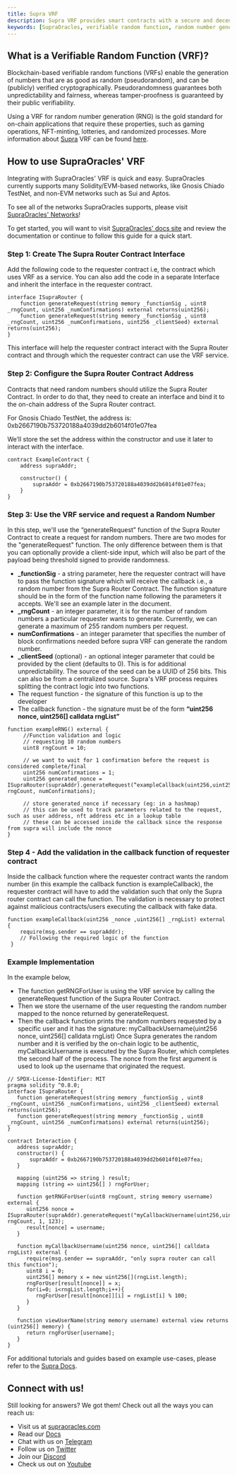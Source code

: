 ```yaml
---
title: Supra VRF
description: Supra VRF provides smart contracts with a secure and decentralized source of randomness that is unbiasable, unpredictable, and publicly verifiable. 
keywords: [SupraOracles, verifiable random function, random number generation]
---
```


## What is a Verifiable Random Function (VRF)?

Blockchain-based verifiable random functions (VRFs) enable the generation of numbers that are as good as random (pseudorandom), and can be (publicly) verified cryptographically. Pseudorandomness guarantees both unpredictability and fairness, whereas tamper-proofness is guaranteed by their public verifiability.

Using a VRF for random number generation (RNG) is the gold standard for on-chain applications that require these properties, such as gaming operations, NFT-minting, lotteries, and randomized processes. More information about [Supra](https://supraoracles.com/) VRF can be found [here](https://supraoracles.com/docs/vrf1).


## How to use SupraOracles' VRF

Integrating with SupraOracles' VRF is quick and easy. SupraOracles currently supports many Solidity/EVM-based networks, like Gnosis Chiado TestNet, and non-EVM networks such as Sui and Aptos.

To see all of the networks SupraOracles supports, please visit   [SupraOracles' Networks](https://supraoracles.com/docs/vrf1/network-addresses)!

To get started, you will want to visit   [SupraOracles' docs site](https://supraoracles.com/docs/vrf1) and review the documentation or continue to follow this guide for a quick start.


### Step 1: Create The Supra Router Contract Interface

Add the following code to the requester contract i.e, the contract which uses VRF as a service. You can also add the code in a separate Interface and inherit the interface in the requester contract.

<Tabs>
  <TabItem value="solidity" label="Solidity" default>

```solidity
interface ISupraRouter { 
    function generateRequest(string memory _functionSig , uint8 _rngCount, uint256 _numConfirmations) external returns(uint256); 
    function generateRequest(string memory _functionSig , uint8 _rngCount, uint256 _numConfirmations, uint256 _clientSeed) external returns(uint256); 
}
```

  </TabItem>
</Tabs>

This interface will help the requester contract interact with the Supra Router contract and through which the requester contract can use the VRF service.


### Step 2: Configure the Supra Router Contract Address

Contracts that need random numbers should utilize the Supra Router Contract. In order to do that, they need to create an interface and bind it to the on-chain address of the Supra Router contract.

For Gnosis Chiado TestNet, the address is: 0xb2667190b753720188a4039dd2b6014f01e07fea

We’ll store the set the address within the constructor and use it later to interact with the interface.


<Tabs>
  <TabItem value="solidity" label="Solidity" default>

```solidity
contract ExampleContract {
    address supraAddr;

    constructor() {
        supraAddr = 0xb2667190b753720188a4039dd2b6014f01e07fea;
    }
}
```

  </TabItem>
</Tabs>

### Step 3: Use the VRF service and request a Random Number

In this step, we'll use the “generateRequest” function of the Supra Router Contract to create a request for random numbers. There are two modes for the "generateRequest" function. The only difference between them is that you can optionally provide a client-side input, which will also be part of the payload being threshold signed to provide randomness.
* **_functionSig** - a string parameter, here the requester contract will have to pass the function signature which will receive the callback i.e., a random number from the Supra Router Contract. The function signature should be in the form of the function name following the parameters it accepts. We'll see an example later in the document.
* **_rngCount** - an integer parameter, it is for the number of random numbers a particular requester wants to generate. Currently, we can generate a maximum of 255 random numbers per request.
* **numConfirmations** - an integer parameter that specifies the number of block confirmations needed before supra VRF can generate the random number.
* **_clientSeed** (optional) - an optional integer parameter that could be provided by the client (defaults to 0). This is for additional unpredictability. The source of the seed can be a UUID of 256 bits. This can also be from a centralized source.
Supra's VRF process requires splitting the contract logic into two functions.
* The request function - the signature of this function is up to the developer
* The callback function - the signature must be of the form **“uint256 nonce, uint256[] calldata rngList”**

<Tabs>
  <TabItem value="solidity" label="Solidity" default>

```solidity
function exampleRNG() external {  
     //Function validation and logic
     // requesting 10 random numbers
     uint8 rngCount = 10; 

     // we want to wait for 1 confirmation before the request is considered complete/final
     uint256 numConfirmations = 1; 
     uint256 generated_nonce = ISupraRouter(supraAddr).generateRequest(“exampleCallback(uint256,uint256[])”, rngCount, numConfirmations);

     // store generated_nonce if necessary (eg: in a hashmap)
     // this can be used to track parameters related to the request, such as user address, nft address etc in a lookup table
     // these can be accessed inside the callback since the response from supra will include the nonce
}
```

  </TabItem>
</Tabs>

### Step 4 - Add the validation in the callback function of requester contract

Inside the callback function where the requester contract wants the random number (in this example the callback function is exampleCallback), the requester contract will have to add the validation such that only the Supra router contract can call the function. The validation is necessary to protect against malicious contracts/users executing the callback with fake data.

<Tabs>
  <TabItem value="solidity" label="Solidity" default>

```solidity
function exampleCallback(uint256 _nonce ,uint256[] _rngList) external {
    require(msg.sender == supraAddr);
    // Following the required logic of the function
 }
 ```

   </TabItem>
</Tabs>

### Example Implementation

In the example below,
* The function getRNGForUser is using the VRF service by calling the generateRequest function of the Supra Router Contract.
* Then we store the username of the user requesting the random number mapped to the nonce returned by generateRequest.
* Then the callback function prints the random numbers requested by a specific user and it has the signature: myCallbackUsername(uint256 nonce, uint256[] calldata rngList)
Once Supra generates the random number and it is verified by the on-chain logic to be authentic, myCallbackUsername is executed by the Supra Router, which completes the second half of the process. The nonce from the first argument is used to look up the username that originated the request.

<Tabs>
  <TabItem value="solidity" label="Solidity" default>

```
// SPDX-License-Identifier: MIT
pragma solidity ^0.8.0;
interface ISupraRouter {
   function generateRequest(string memory _functionSig , uint8 _rngCount, uint256 _numConfirmations, uint256 _clientSeed) external returns(uint256);
   function generateRequest(string memory _functionSig , uint8 _rngCount, uint256 _numConfirmations) external returns(uint256);
}

contract Interaction {
   address supraAddr;
   constructor() {
       supraAddr = 0xb2667190b753720188a4039dd2b6014f01e07fea;
   }

   mapping (uint256 => string ) result;
   mapping (string => uint256[] ) rngForUser;

   function getRNGForUser(uint8 rngCount, string memory username) external {
      uint256 nonce =  ISupraRouter(supraAddr).generateRequest("myCallbackUsername(uint256,uint256[])", rngCount, 1, 123);
      result[nonce] = username;
   }

   function myCallbackUsername(uint256 nonce, uint256[] calldata rngList) external {
      require(msg.sender == supraAddr, "only supra router can call this function");
      uint8 i = 0;
      uint256[] memory x = new uint256[](rngList.length);
      rngForUser[result[nonce]] = x;
      for(i=0; i<rngList.length;i++){
         rngForUser[result[nonce]][i] = rngList[i] % 100;
      }
   }
   
   function viewUserName(string memory username) external view returns (uint256[] memory) {
      return rngForUser[username];
   }
}
```
   </TabItem>
</Tabs>

For additional tutorials and guides based on example use-cases, please refer to the [Supra Docs](https://supraoracles.com/docs/additional-guides).


## Connect with us!

Still looking for answers? We got them! Check out all the ways you can reach us:

* Visit us at [supraoracles.com](https://supraoracles.com)
* Read our [Docs](https://supraoracles.com/docs/overview)
* Chat with us on [Telegram](https://t.me/SupraOracles)
* Follow us on [Twitter](https://twitter.com/SupraOracles)
* Join our [Discord](https://discord.gg/supraoracles)
* Check us out on [Youtube](https://www.youtube.com/SupraOfficial)
